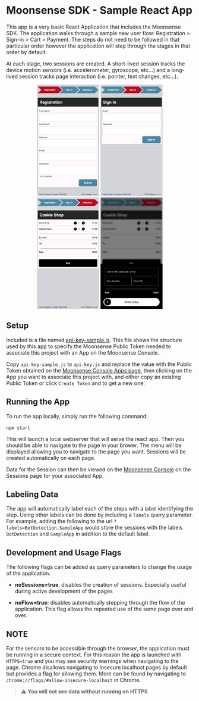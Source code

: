 # Moonsense SDK - Sample React App

This app is a very basic React Application that includes the Moonsense SDK. The application walks through a sample new user flow: Registration > Sign-in > Cart > Payment. The steps do not need to be followed in that particular order however the application will step through the stages in that order by default. 

At each stage, two sessions are created. A short-lived session tracks the device motion sensors (i.e. accelerometer, gyroscope, etc...) and a long-lived session tracks page interaction (i.e. pointer, text changes, etc...).

<p align="center">
    <img height="300" src="doc-images/Registration.png" />
    <img height="300" src="doc-images/Sign-in.png" />
    <img height="300" src="doc-images/Checkout.png" />
    <img height="300" src="doc-images/Payment.png" />
</p>

## Setup

Included is a file named [api-key-sample.js](src/api-key-sample.js). This file shows the structure used by this app to specify the Moonsense Public Token needed to associate this project with an App on the Moonsense Console. 

Copy `api-key-sample.js` to `api-key.js` and replace the value with the Public Token obtained on the [Moonsense Console Apps page](https://console.moonsense.cloud/apps), then clicking on the App you want to associate this project with, and either copy an existing Public Token or click `Create Token` and to get a new one.

## Running the App

To run the app locally, simply run the following command:

```
npm start
```

This will launch a local webserver that will serve the react app. Then you should be able to navigate to the page in your brower. The menu will be displayed allowing you to navigate to the page you want. Sessions will be created automatically on each page.

Data for the Session can then be viewed on the [Moonsense Console](https://console.moonsense.cloud) on the Sessions page for your associated App.


## Labeling Data

The app will automatically label each of the steps with a label identifying the step. Using other labels can be done by including a `labels` query parameter. For example, adding the following to the url `?labels=BotDetection,SampleApp` would store the sessions with the labels `BotDetection` and `SampleApp` in addition to the default label. 

## Development and Usage Flags

The following flags can be added as query parameters to change the usage of the application.

* **noSessions=true**: disables the creation of sessions. Especially useful during active development of the pages

* **noFlow=true**: disables automatically stepping through the flow of the application. This flag allows the repeated use of the same page over and over.

## NOTE

For the sensors to be accessible through the browser, the application must be running in a secure context. For this reason the app is launched with `HTTPS=true` and you may see security warnings when navigating to the page. Chrome disallows navigating to insecure localhost pages by default but provides a flag for allowing them. More can be found by navigating to `chrome://flags/#allow-insecure-localhost` in Chrome.

> :warning: **You will not see data without running on HTTPS**